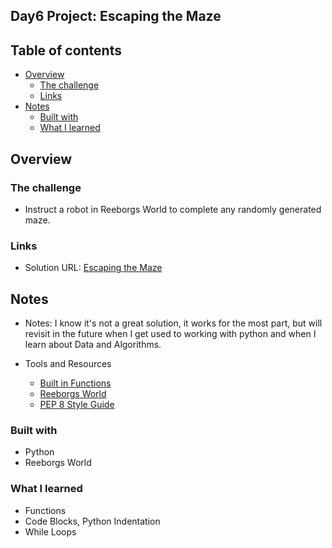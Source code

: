 ## Day6 Project: Escaping the Maze

## Table of contents

- [Overview](#overview)
  - [The challenge](#the-challenge)
  - [Links](#links)
- [Notes](#notes)
  - [Built with](#built-with)
  - [What I learned](#what-i-learned)

## Overview

### The challenge

- Instruct a robot in Reeborgs World to complete any randomly generated maze.

### Links

- Solution URL: [Escaping the Maze](https://github.com/Mikerniker/100_Days_of_Python/tree/main/Day6)

## Notes

- Notes: I know it's not a great solution, it works for the most part, 
but will revisit in the future when I get used to working with python and when I learn about Data and Algorithms. 

- Tools and Resources
  - [Built in Functions](https://docs.python.org/3/library/functions.html)
  - [Reeborgs World](https://reeborg.ca/reeborg.html?lang=en&mode=python&menu=worlds%2Fmenus%2Freeborg_intro_en.json&name=Alone&url=worlds%2Ftutorial_en%2Falone.json)
  - [PEP 8 Style Guide](https://peps.python.org/pep-0008/)


### Built with

- Python
- Reeborgs World

### What I learned
- Functions
- Code Blocks, Python Indentation
- While Loops
